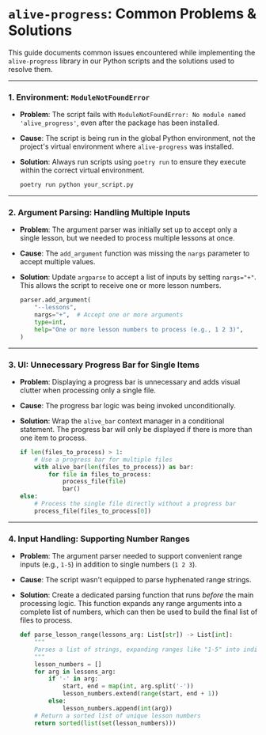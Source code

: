 # `alive-progress`: Common Problems & Solutions

This guide documents common issues encountered while implementing the `alive-progress` library in our Python scripts and the solutions used to resolve them.

---

### 1. Environment: `ModuleNotFoundError`

- **Problem**: The script fails with `ModuleNotFoundError: No module named 'alive_progress'`, even after the package has been installed.
- **Cause**: The script is being run in the global Python environment, not the project's virtual environment where `alive-progress` was installed.
- **Solution**: Always run scripts using `poetry run` to ensure they execute within the correct virtual environment.

  ```bash
  poetry run python your_script.py
  ```

---

### 2. Argument Parsing: Handling Multiple Inputs

- **Problem**: The argument parser was initially set up to accept only a single lesson, but we needed to process multiple lessons at once.
- **Cause**: The `add_argument` function was missing the `nargs` parameter to accept multiple values.
- **Solution**: Update `argparse` to accept a list of inputs by setting `nargs="+"`. This allows the script to receive one or more lesson numbers.

  ```python
  parser.add_argument(
      "--lessons",
      nargs="+",  # Accept one or more arguments
      type=int,
      help="One or more lesson numbers to process (e.g., 1 2 3)",
  )
  ```

---

### 3. UI: Unnecessary Progress Bar for Single Items

- **Problem**: Displaying a progress bar is unnecessary and adds visual clutter when processing only a single file.
- **Cause**: The progress bar logic was being invoked unconditionally.
- **Solution**: Wrap the `alive_bar` context manager in a conditional statement. The progress bar will only be displayed if there is more than one item to process.

  ```python
  if len(files_to_process) > 1:
      # Use a progress bar for multiple files
      with alive_bar(len(files_to_process)) as bar:
          for file in files_to_process:
              process_file(file)
              bar()
  else:
      # Process the single file directly without a progress bar
      process_file(files_to_process[0])
  ```

---

### 4. Input Handling: Supporting Number Ranges

- **Problem**: The argument parser needed to support convenient range inputs (e.g., `1-5`) in addition to single numbers (`1 2 3`).
- **Cause**: The script wasn't equipped to parse hyphenated range strings.
- **Solution**: Create a dedicated parsing function that runs _before_ the main processing logic. This function expands any range arguments into a complete list of numbers, which can then be used to build the final list of files to process.

  ```python
  def parse_lesson_range(lessons_arg: List[str]) -> List[int]:
      """
      Parses a list of strings, expanding ranges like "1-5" into individual numbers.
      """
      lesson_numbers = []
      for arg in lessons_arg:
          if '-' in arg:
              start, end = map(int, arg.split('-'))
              lesson_numbers.extend(range(start, end + 1))
          else:
              lesson_numbers.append(int(arg))
      # Return a sorted list of unique lesson numbers
      return sorted(list(set(lesson_numbers)))
  ```
